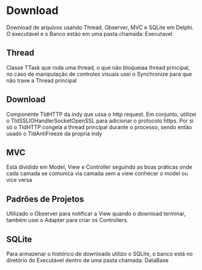 # Download
Download de arquivos usando Thread, Observer, MVC e SQLite em Delphi. O executável e o Banco estão em uma pasta chamada: Executavel.

## Thread
Classe TTask que roda uma thread, o que não bloqueiaa thread principal, no caso de manipulação de controles visuais usei o Synchronize para que não trave a Thread principal

## Download
Componente TIdHTTP da indy que ussa o http request. Em conjunto, utilizei o TIdSSLIOHandlerSocketOpenSSL para adicionar o protocolo https. Por si só o TIdHTTP congela a thread principal durante o processo, sendo então usado o TIdAntiFreeze da propria indy

## MVC
Está dividido em Model, View e Controller seguindo as boas práticas onde cada camada se comunica via camada sem a view conhecer o model ou vice versa

## Padrões de Projetos
Utilizado o Observer para notificar a View quando o download terminar, também usei o Adapter para criar os Controllers.

## SQLite
Para armazenar o histórico de downloads utilizo o SQLite, o banco está no diretório do Executável dentro de uma pasta chamada: DataBase
